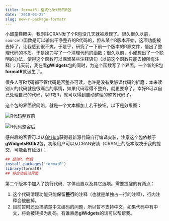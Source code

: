 ```yaml
---
title: formatR：格式化R代码的R包
date: '2010-03-25'
slug: new-r-package-formatr
---
```


小邱童鞋眼尖，我刚往CRAN发了个R包没几天就被发现了。很久很久以前，`source()`函数是可以输出干净整齐的R代码的，但从某个R版本开始，这项功能被去掉了，让我感到很不爽，于是乎，研究了一下前一个版本的R源文件，悟出了整理代码的本质，于是操刀写了一个清理代码的函数；很久以前，小邱想出了一个聪明的办法，使得这个函数可以保留某些注释语句（以前这个函数只能去掉所有注释）；几天前，我在看**gWidgets**包的同时，为这个函数写了个界面。一个新的R包**formatR**就诞生了。

很多人写R代码都不管代码是否整齐可读，也许是没有受够读代码的折磨：本来读别人的代码就是很痛苦的事情，如果代码写得不整齐，就更要命了。幸好R可以自己处理自己的代码，以R攻R，就可以得到自动整理的整齐代码了。

这个包的界面很简略，就是一个文本框加上若干按钮。以下是效果图：

![R代码整容前](https://db.yihui.org/imgur/Y55lL.png)

![R代码整容后](https://db.yihui.org/imgur/v141t.png)

感兴趣的客官可以从[GitHub](https://github.com/yihui/formatR)获得最新源代码自行编译安装，注意这个包依赖于**gWidgetsRGtk2**包。初级用户可以从CRAN安装（CRAN上的版本取决于我的提交，可能会有延迟）：

```r
## 启动R，然后
install.packages('formatR')
library(formatR)
## 将自动启动界面
```

第二个版本中加入了执行代码、字体设置以及其它选项。需要提醒的有两点：

1. 这个代码清理功能只能保留**整行**的注释（也就是单独占一行的注释），行内注释会被删掉。
2. 目前暂时还没搞清楚中文编码的问题，所以暂不支持中文，如果代码中有中文，将会被转换为乱码。有谁熟悉**gWidgets**的话可以帮帮我。
